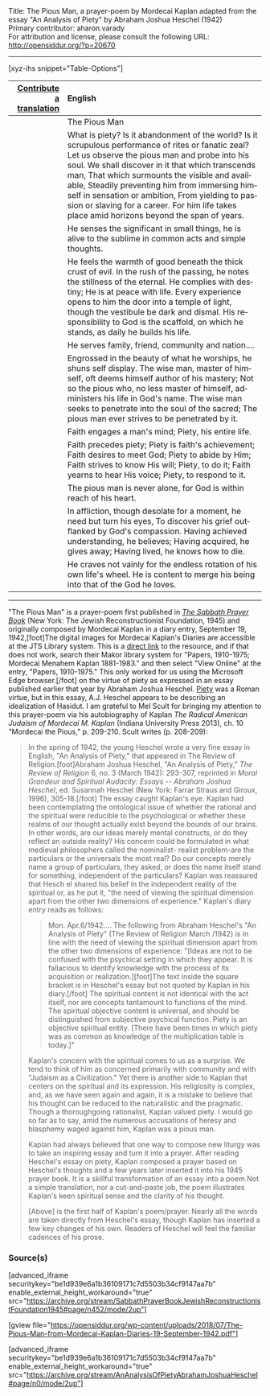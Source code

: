 <html>
<head></head>
<body>
Title: The Pious Man, a prayer-poem by Mordecai Kaplan adapted from the essay "An Analysis of Piety" by Abraham Joshua Heschel (1942)<br />
Primary contributor: aharon.varady<br />
For attribution and license, please consult the following URL: <a href="http://opensiddur.org/?p=20670">http://opensiddur.org/?p=20670</a>
<p />
<hr />

[xyz-ihs snippet="Table-Options"]<table style="margin-left: auto; margin-right: auto;" class="draggable">
<thead><tr><th id="x" style="text-align: right;"><a href="/translate/" target="_blank" rel="noopener">Contribute a translation</a></th><th style="text-align: left;">English</th></tr></thead>
<tbody>
<tr><td style="vertical-align:top;">
<div class="liturgy" lang="he">

</span></div></td>
 
<td style="vertical-align:top;">
<div class="english" lang="en">
The Pious Man
</div></td></tr>


<tr><td style="vertical-align:top;">
<div class="liturgy" lang="he">

</span></div></td>
 
<td style="vertical-align:top;">
<div class="english" lang="en">
What is piety? Is it abandonment of the world?
Is it scrupulous performance of rites or fanatic zeal?
Let us observe the pious man and probe into his soul.
We shall discover in it that which transcends man,
That which surmounts the visible and available,
Steadily preventing him from immersing himself in sensation or ambition,
From yielding to passion or slaving for a career.
For him life takes place amid horizons beyond the span of years.
</div></td></tr>


<tr><td style="vertical-align:top;">
<div class="liturgy" lang="he">

</span></div></td>
 
<td style="vertical-align:top;">
<div class="english" lang="en">
He senses the significant in small things, he is alive to the sublime in common acts and simple thoughts.
</div></td></tr>


<tr><td style="vertical-align:top;">
<div class="liturgy" lang="he">

</span></div></td>
 
<td style="vertical-align:top;">
<div class="english" lang="en">
He feels the warmth of good beneath the thick crust of evil.
In the rush of the passing, he notes the stillness of the eternal.
He complies with destiny; He is at peace with life.
Every experience opens to him the door into a temple of light, though the vestibule be dark and dismal.
His responsibility to God is the scaffold, on which he stands, as daily he builds his life.
</div></td></tr>


<tr><td style="vertical-align:top;">
<div class="liturgy" lang="he">

</span></div></td>
 
<td style="vertical-align:top;">
<div class="english" lang="en">
He serves family, friend, community and nation....
</div></td></tr>


<tr><td style="vertical-align:top;">
<div class="liturgy" lang="he">

</span></div></td>
 
<td style="vertical-align:top;">
<div class="english" lang="en">
Engrossed in the beauty of what he worships, he shuns self display.
The wise man, master of himself, oft deems himself author of his mastery;
Not so the pious who, no less master of himself, administers his life in God's name.
The wise man seeks to penetrate into the soul of the sacred;
The pious man ever strives to be penetrated by it.
</div></td></tr>


<tr><td style="vertical-align:top;">
<div class="liturgy" lang="he">

</span></div></td>
 
<td style="vertical-align:top;">
<div class="english" lang="en">
Faith engages a man's mind;
Piety, his entire life.
</div></td></tr>


<tr><td style="vertical-align:top;">
<div class="liturgy" lang="he">

</span></div></td>
 
<td style="vertical-align:top;">
<div class="english" lang="en">
Faith precedes piety; Piety is faith's achievement;
Faith desires to meet God; Piety to abide by Him;
Faith strives to know His will; Piety, to do it;
Faith yearns to hear His voice; Piety, to respond to it.
</div></td></tr>


<tr><td style="vertical-align:top;">
<div class="liturgy" lang="he">

</span></div></td>
 
<td style="vertical-align:top;">
<div class="english" lang="en">
The pious man is never alone, for God is within reach of his heart.
</div></td></tr>


<tr><td style="vertical-align:top;">
<div class="liturgy" lang="he">

</span></div></td>
 
<td style="vertical-align:top;">
<div class="english" lang="en">
In affliction, though desolate for a moment, he need but turn his eyes,
To discover his grief outflanked by God's compassion.
Having achieved understanding, he believes;
Having acquired, he gives away;
Having lived, he knows how to die.
</div></td></tr>


<tr><td style="vertical-align:top;">
<div class="liturgy" lang="he">

</span></div></td>
 
<td style="vertical-align:top;">
<div class="english" lang="en">
He craves not vainly for the endless rotation of his own life's wheel.
He is content to merge his being into that of the God he loves.
</div></td></tr>
</tbody></table>

<hr />

"The Pious Man" is a prayer-poem first published in <em><a href="https://opensiddur.org/compilations/siddurim/sabbath-prayer-book-by-mordecai-kaplan-1945/">The Sabbath Prayer Book</a></em> (New York: The Jewish Reconstructionist Foundation, 1945) and originally composed by Mordecai Kaplan in a diary entry, September 19, 1942,[foot]The digital images for Mordecai Kaplan's Diaries are accessible at the JTS Library system. This is a <a href="http://sylvester.jtsa.edu:1801/view/action/singleViewer.do?dvs=1531515968280~992&locale=en_US&VIEWER_URL=/view/action/singleViewer.do?&DELIVERY_RULE_ID=10&search_terms=Kaplan%20diaries&adjacency=N&application=DIGITOOL-3&frameId=1&usePid1=true&usePid2=true">direct link</a> to the resource, and if that does not work, search their Makor library system for "Papers, 1910-1975; Mordecai Menahem Kaplan 1881-1983." and then select "View Online" at the entry, "Papers, 1910-1975." This only worked for us using the Microsoft Edge browser.[/foot] on the virtue of piety as expressed in an essay published earlier that year by Abraham Joshua Heschel. <a href="https://en.wikipedia.org/wiki/Piety">Piety</a> was a Roman virtue, but in this essay, A.J. Heschel appears to be describing an idealization of Ḥasidut. I am grateful to Mel Scult for bringing my attention to this prayer-poem via his autobiography of Kaplan <em>The Radical American Judaism of Mordecai M. Kaplan</em> (Indiana University Press 2013), ch. 10 "Mordecai the Pious," p. 209-210. Scult writes (p. 208-209):

<blockquote>In the spring of 1942, the young Heschel wrote a very fine essay in English, "An Analysis of Piety," that appeared in The Review of Religion.[foot]Abraham Joshua Heschel, "An Analysis of Piety," <em>The Review of Religion</em> 6, no. 3 (March 1942): 293-307, reprinted in <em>Moral Grandeur and Spiritual Audacity: Essays -- Abraham Joshua Heschel</em>, ed. Susannah Heschel (New York: Farrar Straus and Giroux, 1996), 305-18.[/foot] The essay caught Kaplan's eye. Kaplan had been contemplating the ontological issue of whether the rational and the spiritual were reducible to the psychological or whether these realms of our thought actually exist beyond the bounds of our brains. In other words, are our ideas merely mental constructs, or do they reflect an outside reality? His concern could be formulated in what medieval philosophers called the nominalist- realist problem-are the particulars or the universals the most real? Do our concepts merely name a group of particulars, they asked, or does the name itself stand for something, independent of the particulars? Kaplan was reassured that Hesch el shared his belief in the independent reality of the spiritual or, as he put it, "the need of viewing the spiritual dimension apart from the other two dimensions of experience." Kaplan's diary entry reads as follows:

<blockquote>Mon. Apr.6/1942.... The following from Abraham Heschel's "An Analysis of Piety" (The Review of Religion March /1942) is in line with the need of viewing the spiritual dimension apart from the other two dimensions of experience: "[Ideas are not to be confused with the psychical setting in which they appear. It is fallacious to identify knowledge with the process of its acquisition or realization.][foot]The text inside the square bracket is in Heschel's essay but not quoted by Kaplan in his diary.[/foot] The spiritual content is not identical with the act itself, nor are concepts tantamount to functions of the mind. The spiritual objective content is universal, and should be distinguished from subjective psychical function. Piety is an objective spiritual entity. [There have been times in which piety was as common as knowledge of the multiplication table is today.]"</blockquote>

Kaplan's concern with the spiritual comes to us as a surprise. We tend to think of him as concerned primarily with community and with "Judaism as a Civilization." Yet there is another side to Kaplan that centers on the spiritual and its expression. His religiosity is complex, and, as we have seen again and again, it is a mistake to believe that his thought can be reduced to the naturalistic and the pragmatic. Though a thoroughgoing rationalist, Kaplan valued piety. I would go so far as to say, amid the numerous accusations of heresy and blasphemy waged against him, Kaplan was a pious man.

Kaplan had always believed that one way to compose new liturgy was to take an inspiring essay and turn it into a prayer. After reading Heschel's essay on piety, Kaplan composed a prayer based on Heschel's thoughts and a few years later inserted it into his 1945 prayer book. It is a skillful transformation of an essay into a poem.Not a simple translation, nor a cut-and-paste job, the poem illustrates Kaplan's keen spiritual sense and the clarity of his thought.

[Above] is the first half of Kaplan's poem/prayer. Nearly all the words are taken directly from Heschel's essay, though Kaplan has inserted a few key changes of his own. Readers of Heschel will feel the familiar cadences of his prose.</blockquote>


<h3>Source(s)</h3>

[advanced_iframe securitykey="be1d939e6a1b36109171c7d5503b34cf9147aa7b" enable_external_height_workaround="true" src="https://archive.org/stream/SabbathPrayerBookJewishReconstructionistFoundation1945#page/n452/mode/2up"]

[gview file="https://opensiddur.org/wp-content/uploads/2018/07/The-Pious-Man-from-Mordecai-Kaplan-Diaries-19-September-1942.pdf"]

[advanced_iframe securitykey="be1d939e6a1b36109171c7d5503b34cf9147aa7b" enable_external_height_workaround="true" src="https://archive.org/stream/AnAnalysisOfPietyAbrahamJoshuaHeschel#page/n0/mode/2up"]

</body>
</html>